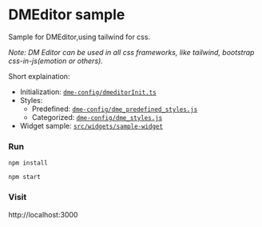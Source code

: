 # DMEditor sample

Sample for DMEditor,using tailwind for css.

_Note: DM Editor can be used in all css frameworks, like tailwind, bootstrap css-in-js(emotion or others)._

Short explaination:

- Initialization: [`dme-config/dmeditorInit.ts`](src/dme-config/dmeditorInit.ts)
- Styles:
  - Predefined: [`dme-config/dme_predefined_styles.js`](src/dme-config/dme_predefined_styles.js)
  - Categorized: [`dme-config/dme_styles.js`](src/dme-config/dme_styles.js)
- Widget sample: [`src/widgets/sample-widget`](src/widgets/sample-widget)

### Run

```
npm install

npm start
```

### Visit

http://localhost:3000
